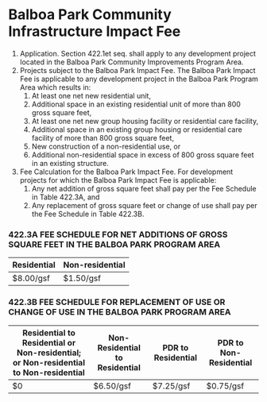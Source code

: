 # Balboa Park Community Infrastructure Impact Fee

1. Application. Section 422.1et seq. shall apply to any development project located in the Balboa Park Community Improvements Program Area.
1. Projects subject to the Balboa Park Impact Fee. The Balboa Park Impact Fee is applicable to any development project in the Balboa Park Program Area which results in:
    1. At least one net new residential unit,
    1. Additional space in an existing residential unit of more than 800 gross square feet,
    1. At least one net new group housing facility or residential care facility,
    1. Additional space in an existing group housing or residential care facility of more than 800 gross square feet,
    1. New construction of a non-residential use, or
    1. Additional non-residential space in excess of 800 gross square feet in an existing structure.
1. Fee Calculation for the Balboa Park Impact Fee. For development projects for which the Balboa Park Impact Fee is applicable:
    1. Any net addition of gross square feet shall pay per the Fee Schedule in Table 422.3A, and
    1. Any replacement of gross square feet or change of use shall pay per the Fee Schedule in Table 422.3B.

### 422.3A FEE SCHEDULE FOR NET ADDITIONS OF GROSS SQUARE FEET IN THE BALBOA PARK PROGRAM AREA

| Residential | Non-residential
| --- | --- |
| $8.00/gsf | $1.50/gsf |

### 422.3B FEE SCHEDULE FOR REPLACEMENT OF USE OR CHANGE OF USE IN THE BALBOA PARK PROGRAM AREA

| Residential to Residential or Non-residential; or Non-residential to Non-residential | Non-Residential to Residential | PDR to Residential | PDR to Non-Residential |
| --- | --- | --- | --- |
| $0 | $6.50/gsf | $7.25/gsf | $0.75/gsf |

